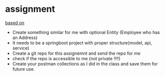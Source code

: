 # assignment
[based on](https://gitlab.com/f3080/webservice-session3)

- Create something similar for me with optional Entity (Employee who has an Address)
- It needs to be a springboot project with proper structure(model, api, service)
- Create a git repo for this assignemnt and send the repo for me
- check if the repo is accessible to me (not private !!!!)
- Create your postman collections as I did in the class and save them for future use.